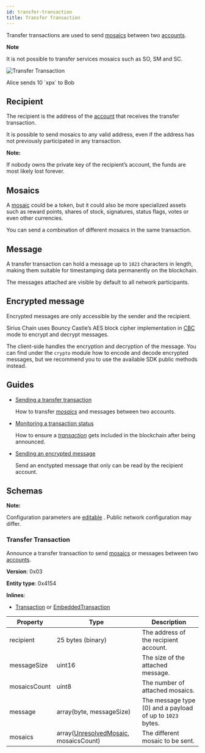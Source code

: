 ```yaml
---
id: transfer-transaction
title: Transfer Transaction
---
```


Transfer transactions are used to send [mosaics](./mosaic.md) between two [accounts](./account.md).

<div class="info">

**Note**

It is not possible to transfer services mosaics such as SO, SM and SC.

</div>

![Transfer Transaction](/img/transfer-transaction.svg "Transfer Transaction")

<p class="caption">Alice sends 10 `xpx` to Bob</p>

## Recipient

The recipient is the address of the [account](./account.md) that receives the transfer transaction.

It is possible to send mosaics to any valid address, even if the address has not previously participated in any transaction.

<div class="info">

**Note:**

If nobody owns the private key of the recipient’s account, the funds are most likely lost forever.
</div>

## Mosaics

A [mosaic](./mosaic.md) could be a token, but it could also be more specialized assets such as reward points, shares of stock, signatures, status flags, votes or even other currencies.

You can send a combination of different mosaics in the same transaction.

## Message

A transfer transaction can hold a message up to `1023` characters in length, making them suitable for timestamping data permanently on the blockchain.

The messages attached are visible by default to all network participants.

## Encrypted message

Encrypted messages are only accessible by the sender and the recipient.

Sirius Chain uses Bouncy Castle’s AES block cipher implementation in [CBC](https://en.wikipedia.org/wiki/Block_cipher_mode_of_operation#CBC) mode to encrypt and decrypt messages.

The client-side handles the encryption and decryption of the message. You can find under the `crypto` module how to encode and decode encrypted messages, but we recommend you to use the available SDK public methods instead.

## Guides

- [Sending a transfer transaction](../guides/transaction/sending-a-transfer-transaction.md)

    How to transfer [*mosaics*](./mosaic.md) and messages between two accounts.

- [Monitoring a transaction status](../guides/monitoring/monitoring-a-transaction-status.md)

    How to ensure a [*transaction*](../protocol/transaction.md) gets included in the blockchain after being announced.

- [Sending an encrypted message](../guides/transaction/sending-an-encrypted-message.md)

    Send an enctypted message that only can be read by the recipient account.

## Schemas

<div class="info">

**Note:**

Configuration parameters are [editable](https://github.com/proximax-storage/cpp-xpx-chain/blob/master/resources/config-network.properties) . Public network configuration may differ.

</div>

### Transfer Transaction

Announce a transfer transaction to send [mosaics](./mosaic.md) or messages between two [accounts](./account.md).

**Version**: 0x03

**Entity type**: 0x4154

**Inlines**:

- [Transaction](../protocol/transaction.md#transaction) or [EmbeddedTransaction](../protocol/transaction.md#embeddedtransaction)

| **Property** | **Type**                                                              | **Description**                                           |
| ------------ | --------------------------------------------------------------------- | --------------------------------------------------------- |
| recipient    | 25 bytes (binary)                                                     | The address of the recipient account.                     |
| messageSize  | uint16                                                                | The size of the attached message.                         |
| mosaicsCount | uint8                                                                 | The number of attached mosaics.                           |
| message      | array(byte, messageSize)                                              | The message type (0) and a payload of up to `1023` bytes. |
| mosaics      | array([UnresolvedMosaic](./mosaic.md#unresolvedmosaic), mosaicsCount) | The different mosaic to be sent.                          |

